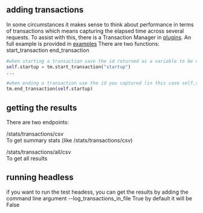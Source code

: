 ## adding transactions
In some circumstances it makes sense to think about performance in terms of transactions which means capturing the elapsed time across several requests.
To assist with this, there is a Transaction Manager in [plugins](./examples/plugins).
An full example is provided in [examples](./examples)
There are two functions:
   start_transaction
   end_transaction

```python
#when starting a transaction save the id returned as a variable to be used to end the transaction
self.startup = tm.start_transaction("startup")
...

#when ending a transaction use the id you captured (in this case self.startup)
tm.end_transaction(self.startup)
```

## getting the results
There are two endpoints:

   /stats/transactions/csv   
   To get summary stats (like /stats/transactions/csv)

   /stats/transactions/all/csv   
   To get all results

## running headless
if you want to run the test headess, you can get the results by adding the command line argument --log_transactions_in_file True
by default it will be False